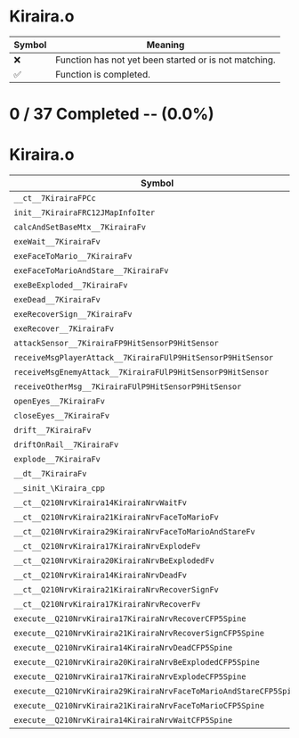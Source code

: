 # Kiraira.o
| Symbol | Meaning 
| ------------- | ------------- 
| :x: | Function has not yet been started or is not matching. 
| :white_check_mark: | Function is completed. 


# 0 / 37 Completed -- (0.0%)
# Kiraira.o
| Symbol | Decompiled? |
| ------------- | ------------- |
| `__ct__7KirairaFPCc` | :x: |
| `init__7KirairaFRC12JMapInfoIter` | :x: |
| `calcAndSetBaseMtx__7KirairaFv` | :x: |
| `exeWait__7KirairaFv` | :x: |
| `exeFaceToMario__7KirairaFv` | :x: |
| `exeFaceToMarioAndStare__7KirairaFv` | :x: |
| `exeBeExploded__7KirairaFv` | :x: |
| `exeDead__7KirairaFv` | :x: |
| `exeRecoverSign__7KirairaFv` | :x: |
| `exeRecover__7KirairaFv` | :x: |
| `attackSensor__7KirairaFP9HitSensorP9HitSensor` | :x: |
| `receiveMsgPlayerAttack__7KirairaFUlP9HitSensorP9HitSensor` | :x: |
| `receiveMsgEnemyAttack__7KirairaFUlP9HitSensorP9HitSensor` | :x: |
| `receiveOtherMsg__7KirairaFUlP9HitSensorP9HitSensor` | :x: |
| `openEyes__7KirairaFv` | :x: |
| `closeEyes__7KirairaFv` | :x: |
| `drift__7KirairaFv` | :x: |
| `driftOnRail__7KirairaFv` | :x: |
| `explode__7KirairaFv` | :x: |
| `__dt__7KirairaFv` | :x: |
| `__sinit_\Kiraira_cpp` | :x: |
| `__ct__Q210NrvKiraira14KirairaNrvWaitFv` | :x: |
| `__ct__Q210NrvKiraira21KirairaNrvFaceToMarioFv` | :x: |
| `__ct__Q210NrvKiraira29KirairaNrvFaceToMarioAndStareFv` | :x: |
| `__ct__Q210NrvKiraira17KirairaNrvExplodeFv` | :x: |
| `__ct__Q210NrvKiraira20KirairaNrvBeExplodedFv` | :x: |
| `__ct__Q210NrvKiraira14KirairaNrvDeadFv` | :x: |
| `__ct__Q210NrvKiraira21KirairaNrvRecoverSignFv` | :x: |
| `__ct__Q210NrvKiraira17KirairaNrvRecoverFv` | :x: |
| `execute__Q210NrvKiraira17KirairaNrvRecoverCFP5Spine` | :x: |
| `execute__Q210NrvKiraira21KirairaNrvRecoverSignCFP5Spine` | :x: |
| `execute__Q210NrvKiraira14KirairaNrvDeadCFP5Spine` | :x: |
| `execute__Q210NrvKiraira20KirairaNrvBeExplodedCFP5Spine` | :x: |
| `execute__Q210NrvKiraira17KirairaNrvExplodeCFP5Spine` | :x: |
| `execute__Q210NrvKiraira29KirairaNrvFaceToMarioAndStareCFP5Spine` | :x: |
| `execute__Q210NrvKiraira21KirairaNrvFaceToMarioCFP5Spine` | :x: |
| `execute__Q210NrvKiraira14KirairaNrvWaitCFP5Spine` | :x: |
